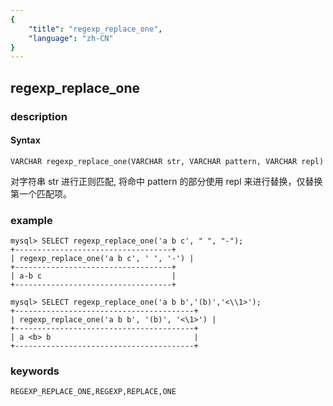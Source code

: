 ```yaml
---
{
    "title": "regexp_replace_one",
    "language": "zh-CN"
}
---
```


<!-- 
Licensed to the Apache Software Foundation (ASF) under one
or more contributor license agreements.  See the NOTICE file
distributed with this work for additional information
regarding copyright ownership.  The ASF licenses this file
to you under the Apache License, Version 2.0 (the
"License"); you may not use this file except in compliance
with the License.  You may obtain a copy of the License at

  http://www.apache.org/licenses/LICENSE-2.0

Unless required by applicable law or agreed to in writing,
software distributed under the License is distributed on an
"AS IS" BASIS, WITHOUT WARRANTIES OR CONDITIONS OF ANY
KIND, either express or implied.  See the License for the
specific language governing permissions and limitations
under the License.
-->

## regexp_replace_one
### description
#### Syntax

`VARCHAR regexp_replace_one(VARCHAR str, VARCHAR pattern, VARCHAR repl)`


对字符串 str 进行正则匹配, 将命中 pattern 的部分使用 repl 来进行替换，仅替换第一个匹配项。

### example

```
mysql> SELECT regexp_replace_one('a b c', " ", "-");
+-----------------------------------+
| regexp_replace_one('a b c', ' ', '-') |
+-----------------------------------+
| a-b c                             |
+-----------------------------------+

mysql> SELECT regexp_replace_one('a b b','(b)','<\\1>');
+----------------------------------------+
| regexp_replace_one('a b b', '(b)', '<\1>') |
+----------------------------------------+
| a <b> b                                |
+----------------------------------------+
```
### keywords
    REGEXP_REPLACE_ONE,REGEXP,REPLACE,ONE

